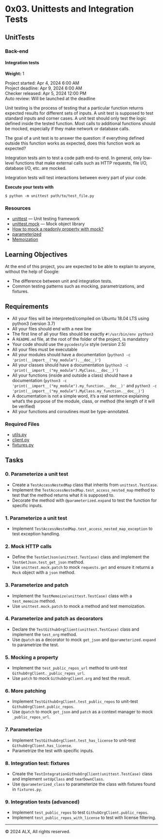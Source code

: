 # 0x03. Unittests and Integration Tests

## UnitTests
### Back-end
#### Integration tests
**Weight:** 1

Project started: Apr 4, 2024 6:00 AM  
Project deadline: Apr 9, 2024 6:00 AM  
Checker released: Apr 5, 2024 12:00 PM  
Auto review: Will be launched at the deadline  

Unit testing is the process of testing that a particular function returns expected results for different sets of inputs. A unit test is supposed to test standard inputs and corner cases. A unit test should only test the logic defined inside the tested function. Most calls to additional functions should be mocked, especially if they make network or database calls.

The goal of a unit test is to answer the question: if everything defined outside this function works as expected, does this function work as expected?

Integration tests aim to test a code path end-to-end. In general, only low-level functions that make external calls such as HTTP requests, file I/O, database I/O, etc. are mocked.

Integration tests will test interactions between every part of your code.

**Execute your tests with**

```
$ python -m unittest path/to/test_file.py
```

### Resources
- [unittest](https://docs.python.org/3/library/unittest.html) — Unit testing framework
- [unittest.mock](https://docs.python.org/3/library/unittest.mock.html) — Mock object library
- [How to mock a readonly property with mock?](https://stackoverflow.com/questions/11121507/how-to-mock-a-readonly-property-with-mock)
- [parameterized](https://pypi.org/project/parameterized/)
- [Memoization](https://en.wikipedia.org/wiki/Memoization)

## Learning Objectives
At the end of this project, you are expected to be able to explain to anyone, without the help of Google:
- The difference between unit and integration tests.
- Common testing patterns such as mocking, parametrizations, and fixtures.

## Requirements
- All your files will be interpreted/compiled on Ubuntu 18.04 LTS using python3 (version 3.7)
- All your files should end with a new line
- The first line of all your files should be exactly `#!/usr/bin/env python3`
- A `README.md` file, at the root of the folder of the project, is mandatory
- Your code should use the `pycodestyle` style (version 2.5)
- All your files must be executable
- All your modules should have a documentation (`python3 -c 'print(__import__("my_module").__doc__)'`)
- All your classes should have a documentation (`python3 -c 'print(__import__("my_module").MyClass.__doc__)'`)
- All your functions (inside and outside a class) should have a documentation (`python3 -c 'print(__import__("my_module").my_function.__doc__)'` and `python3 -c 'print(__import__("my_module").MyClass.my_function.__doc__)'`)
- A documentation is not a simple word, it’s a real sentence explaining what’s the purpose of the module, class, or method (the length of it will be verified)
- All your functions and coroutines must be type-annotated.

### Required Files
- [utils.py](utils.py)
- [client.py](client.py)
- [fixtures.py](fixtures.py)

## Tasks

### 0. Parameterize a unit test
- Create a `TestAccessNestedMap` class that inherits from `unittest.TestCase`.
- Implement the `TestAccessNestedMap.test_access_nested_map` method to test that the method returns what it is supposed to.
- Decorate the method with `@parameterized.expand` to test the function for specific inputs.

### 1. Parameterize a unit test
- Implement `TestAccessNestedMap.test_access_nested_map_exception` to test exception handling.

### 2. Mock HTTP calls
- Define the `TestGetJson(unittest.TestCase)` class and implement the `TestGetJson.test_get_json` method.
- Use `unittest.mock.patch` to mock `requests.get` and ensure it returns a `Mock` object with a `json` method.

### 3. Parameterize and patch
- Implement the `TestMemoize(unittest.TestCase)` class with a `test_memoize` method.
- Use `unittest.mock.patch` to mock a method and test memoization.

### 4. Parameterize and patch as decorators
- Declare the `TestGithubOrgClient(unittest.TestCase)` class and implement the `test_org` method.
- Use `@patch` as a decorator to mock `get_json` and `@parameterized.expand` to parametrize the test.

### 5. Mocking a property
- Implement the `test_public_repos_url` method to unit-test `GithubOrgClient._public_repos_url`.
- Use `patch` to mock `GithubOrgClient.org` and test the result.

### 6. More patching
- Implement `TestGithubOrgClient.test_public_repos` to unit-test `GithubOrgClient.public_repos`.
- Use `@patch` to mock `get_json` and `patch` as a context manager to mock `_public_repos_url`.

### 7. Parameterize
- Implement `TestGithubOrgClient.test_has_license` to unit-test `GithubOrgClient.has_license`.
- Parametrize the test with specific inputs.

### 8. Integration test: fixtures
- Create the `TestIntegrationGithubOrgClient(unittest.TestCase)` class and implement `setUpClass` and `tearDownClass`.
- Use `@parameterized_class` to parameterize the class with fixtures found in `fixtures.py`.

### 9. Integration tests (advanced)
- Implement `test_public_repos` to test `GithubOrgClient.public_repos`.
- Implement `test_public_repos_with_license` to test with license filtering.

---
© 2024 ALX, All rights reserved.
